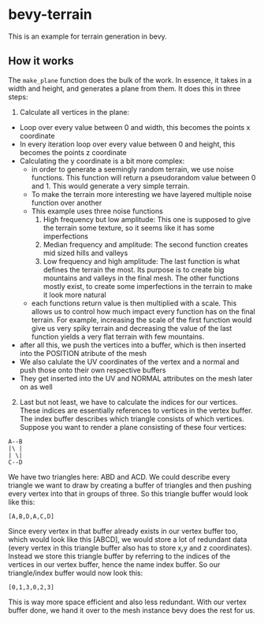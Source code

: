 # bevy-terrain

This is an example for terrain generation in bevy.

## How it works
The `make_plane` function does the bulk of the work. In essence, it takes in a width and height, and generates a plane from them. It does this in three steps:

1. Calculate all vertices in the plane:
  -  Loop over every value between 0 and width, this becomes the points x coordinate
  -  In every iteration loop over every value between 0 and height, this becomes the points z coordinate
  -  Calculating the y coordinate is a bit more complex:
      - in order to generate a seemingly random terrain, we use noise functions. This function will return a pseudorandom value between 0 and 1. This would generate a very simple terrain.
      - To make the terrain more interesting we have layered multiple noise function over another
      - This example uses three noise functions
	      1. High frequency but low amplitude: This one is supposed to give the terrain some texture, so it seems like it has some imperfections
	      2. Median frequency and amplitude: The second function creates mid sized hills and valleys
	      3. Low frequency and high amplitude: The last function is what defines the terrain the most. Its purpose is to create big mountains and valleys in the final mesh. The other functions mostly exist, to create some imperfections in the terrain to make it look more natural
     - each functions return value is then multiplied with a scale. This allows us to control how much impact every function has on the final terrain. For example, increasing the scale of the first function would give us very spiky terrain and decreasing the value of the last function yields a very flat terrain with few mountains.
- after all this, we push the vertices into a buffer, which is then inserted into the POSITION atribute of the mesh
- We also calulate the UV coordinates of the vertex and a normal and push those onto their own respective buffers
- They get inserted into the UV and NORMAL attributes on the mesh later on as well
2. Last but not least, we have to calculate the indices for our vertices. These indices are essentially references to vertices in the vertex buffer. The index buffer describes which triangle consists of which vertices. Suppose you want to render a plane consisting of these four vertices:
```
A--B 
|\ |
| \|
C--D
```
We have two triangles here: ABD and ACD. We could describe every triangle we want to draw by creating a buffer of triangles and then pushing every vertex into that in groups of three. So this triangle buffer would look like this:
```
[A,B,D,A,C,D]
```
Since every vertex in that buffer already exists in our vertex buffer too, which would look like this [ABCD], we would store a lot of redundant data (every vertex in this triangle buffer also has to store x,y and z coordinates). Instead we store this triangle buffer by referring to the indices of the vertices in our vertex buffer, hence the name index buffer. So our triangle/index buffer would now look this:
```
[0,1,3,0,2,3]
```
This is way more space efficient and also less redundant. With our vertex buffer done, we hand it over to the mesh instance bevy does the rest for us.


